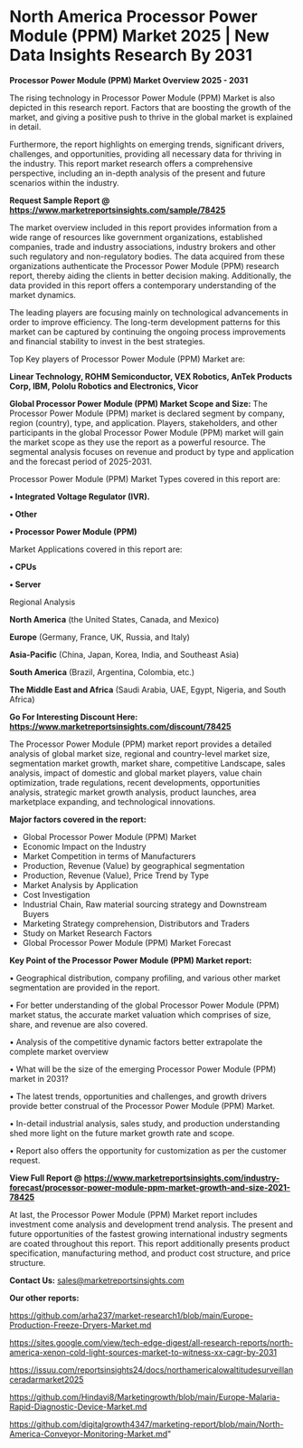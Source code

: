 # North America Processor Power Module (PPM) Market 2025 | New Data Insights Research By 2031

<Strong> Processor Power Module (PPM) Market Overview 2025 - 2031</strong>

The rising technology in Processor Power Module (PPM) Market is also depicted in this research report. Factors that are boosting the growth of the market, and giving a positive push to thrive in the global market is explained in detail.

Furthermore, the report highlights on emerging trends, significant drivers, challenges, and opportunities, providing all necessary data for thriving in the industry. This report market research offers a comprehensive perspective, including an in-depth analysis of the present and future scenarios within the industry.

<strong>Request Sample Report @ <a href=https://www.marketreportsinsights.com/sample/78425>https://www.marketreportsinsights.com/sample/78425</a></strong>

The market overview included in this report provides information from a wide range of resources like government organizations, established companies, trade and industry associations, industry brokers and other such regulatory and non-regulatory bodies. The data acquired from these organizations authenticate the Processor Power Module (PPM) research report, thereby aiding the clients in better decision making. Additionally, the data provided in this report offers a contemporary understanding of the market dynamics.

The leading players are focusing mainly on technological advancements in order to improve efficiency. The long-term development patterns for this market can be captured by continuing the ongoing process improvements and financial stability to invest in the best strategies.

Top Key players of Processor Power Module (PPM) Market are:

<strong>Linear Technology, ROHM Semiconductor, VEX Robotics, AnTek Products Corp, IBM, Pololu Robotics and Electronics, Vicor</strong>

<strong><b>Global Processor Power Module (PPM) Market Scope and Size:</b></strong>
The Processor Power Module (PPM) market is declared segment by company, region (country), type, and application. Players, stakeholders, and other participants in the global Processor Power Module (PPM) market will gain the market scope as they use the report as a powerful resource. The segmental analysis focuses on revenue and product by type and application and the forecast period of 2025-2031.

Processor Power Module (PPM) Market Types covered in this report are:

<strong>• Integrated Voltage Regulator (IVR).

• Other

• Processor Power Module (PPM)</strong>

Market Applications covered in this report are:

<strong>• CPUs

• Server</strong> 

Regional Analysis

<strong>North America</strong> (the United States, Canada, and Mexico)

<strong>Europe</strong> (Germany, France, UK, Russia, and Italy)

<strong>Asia-Pacific</strong> (China, Japan, Korea, India, and Southeast Asia)

<strong>South America</strong> (Brazil, Argentina, Colombia, etc.)

<strong>The Middle East and Africa</strong> (Saudi Arabia, UAE, Egypt, Nigeria, and South Africa)

<strong>Go For Interesting Discount Here: <a href=https://www.marketreportsinsights.com/discount/78425>https://www.marketreportsinsights.com/discount/78425</a></strong>

The Processor Power Module (PPM) market report provides a detailed analysis of global market size, regional and country-level market size, segmentation market growth, market share, competitive Landscape, sales analysis, impact of domestic and global market players, value chain optimization, trade regulations, recent developments, opportunities analysis, strategic market growth analysis, product launches, area marketplace expanding, and technological innovations.

<strong><b>Major factors covered in the report:</b></strong>
<ul>
  <li>Global Processor Power Module (PPM) Market </li>
  <li>Economic Impact on the Industry</li>
  <li>Market Competition in terms of Manufacturers</li>
  <li>Production, Revenue (Value) by geographical segmentation</li>
  <li>Production, Revenue (Value), Price Trend by Type</li>
  <li>Market Analysis by Application</li>
  <li>Cost Investigation</li>
  <li>Industrial Chain, Raw material sourcing strategy and Downstream Buyers</li>
  <li>Marketing Strategy comprehension, Distributors and Traders</li>
  <li>Study on Market Research Factors</li>
  <li>Global Processor Power Module (PPM) Market Forecast</li>
</ul>

<strong><b>Key Point of the Processor Power Module (PPM) Market report:</b></strong>

• Geographical distribution, company profiling, and various other market segmentation are provided in the report.

• For better understanding of the global Processor Power Module (PPM) market status, the accurate market valuation which comprises of size, share, and revenue are also covered.

• Analysis of the competitive dynamic factors better extrapolate the complete market overview

• What will be the size of the emerging Processor Power Module (PPM) market in 2031?

• The latest trends, opportunities and challenges, and growth drivers provide better construal of the Processor Power Module (PPM) Market.

• In-detail industrial analysis, sales study, and production understanding shed more light on the future market growth rate and scope.

• Report also offers the opportunity for customization as per the customer request.

<strong><b>View Full Report @ <a href=https://www.marketreportsinsights.com/industry-forecast/processor-power-module-ppm-market-growth-and-size-2021-78425>https://www.marketreportsinsights.com/industry-forecast/processor-power-module-ppm-market-growth-and-size-2021-78425</a></b></strong>


At last, the Processor Power Module (PPM) Market report includes investment come analysis and development trend analysis. The present and future opportunities of the fastest growing international industry segments are coated throughout this report. This report additionally presents product specification, manufacturing method, and product cost structure, and price structure.

<strong>Contact Us:</strong>
sales@marketreportsinsights.com

<strong>Our other reports:</strong>

<a href=https://github.com/arha237/market-research1/blob/main/Europe-Production-Freeze-Dryers-Market.md>https://github.com/arha237/market-research1/blob/main/Europe-Production-Freeze-Dryers-Market.md</a>

<a href=https://sites.google.com/view/tech-edge-digest/all-research-reports/north-america-xenon-cold-light-sources-market-to-witness-xx-cagr-by-2031>https://sites.google.com/view/tech-edge-digest/all-research-reports/north-america-xenon-cold-light-sources-market-to-witness-xx-cagr-by-2031</a>

<a href=https://issuu.com/reportsinsights24/docs/northamericalowaltitudesurveillanceradarmarket2025>https://issuu.com/reportsinsights24/docs/northamericalowaltitudesurveillanceradarmarket2025</a>

<a href=https://github.com/Hindavi8/Marketingrowth/blob/main/Europe-Malaria-Rapid-Diagnostic-Device-Market.md>https://github.com/Hindavi8/Marketingrowth/blob/main/Europe-Malaria-Rapid-Diagnostic-Device-Market.md</a>

<a href=https://github.com/digitalgrowth4347/marketing-report/blob/main/North-America-Conveyor-Monitoring-Market.md>https://github.com/digitalgrowth4347/marketing-report/blob/main/North-America-Conveyor-Monitoring-Market.md</a>"
